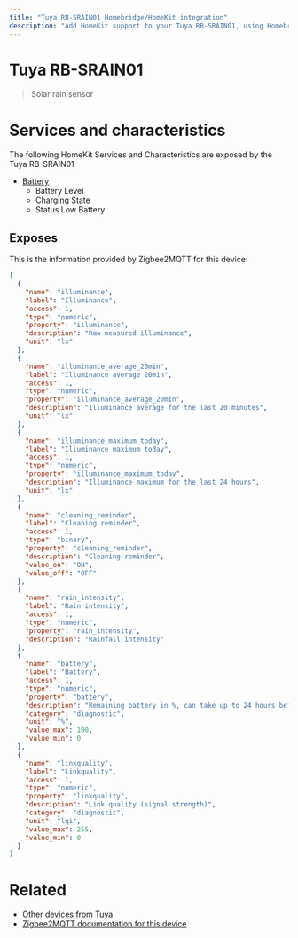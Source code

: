 ```yaml
---
title: "Tuya RB-SRAIN01 Homebridge/HomeKit integration"
description: "Add HomeKit support to your Tuya RB-SRAIN01, using Homebridge, Zigbee2MQTT and homebridge-z2m."
---
```

<!---
This file has been GENERATED using src/docgen/docgen.ts
DO NOT EDIT THIS FILE MANUALLY!
-->
# Tuya RB-SRAIN01
> Solar rain sensor


# Services and characteristics
The following HomeKit Services and Characteristics are exposed by
the Tuya RB-SRAIN01

* [Battery](../../battery.md)
  * Battery Level
  * Charging State
  * Status Low Battery



## Exposes

This is the information provided by Zigbee2MQTT for this device:

```json
[
  {
    "name": "illuminance",
    "label": "Illuminance",
    "access": 1,
    "type": "numeric",
    "property": "illuminance",
    "description": "Raw measured illuminance",
    "unit": "lx"
  },
  {
    "name": "illuminance_average_20min",
    "label": "Illuminance average 20min",
    "access": 1,
    "type": "numeric",
    "property": "illuminance_average_20min",
    "description": "Illuminance average for the last 20 minutes",
    "unit": "lx"
  },
  {
    "name": "illuminance_maximum_today",
    "label": "Illuminance maximum today",
    "access": 1,
    "type": "numeric",
    "property": "illuminance_maximum_today",
    "description": "Illuminance maximum for the last 24 hours",
    "unit": "lx"
  },
  {
    "name": "cleaning_reminder",
    "label": "Cleaning reminder",
    "access": 1,
    "type": "binary",
    "property": "cleaning_reminder",
    "description": "Cleaning reminder",
    "value_on": "ON",
    "value_off": "OFF"
  },
  {
    "name": "rain_intensity",
    "label": "Rain intensity",
    "access": 1,
    "type": "numeric",
    "property": "rain_intensity",
    "description": "Rainfall intensity"
  },
  {
    "name": "battery",
    "label": "Battery",
    "access": 1,
    "type": "numeric",
    "property": "battery",
    "description": "Remaining battery in %, can take up to 24 hours before reported",
    "category": "diagnostic",
    "unit": "%",
    "value_max": 100,
    "value_min": 0
  },
  {
    "name": "linkquality",
    "label": "Linkquality",
    "access": 1,
    "type": "numeric",
    "property": "linkquality",
    "description": "Link quality (signal strength)",
    "category": "diagnostic",
    "unit": "lqi",
    "value_max": 255,
    "value_min": 0
  }
]
```

# Related
* [Other devices from Tuya](../index.md#tuya)
* [Zigbee2MQTT documentation for this device](https://www.zigbee2mqtt.io/devices/RB-SRAIN01.html)